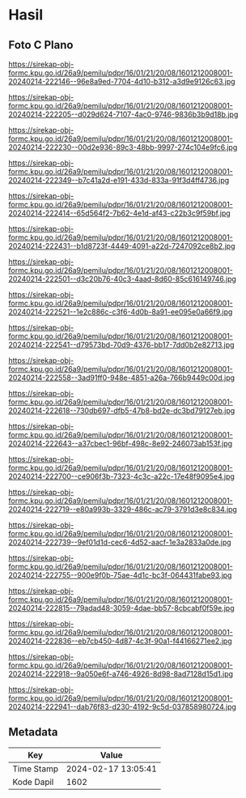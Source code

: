 # Hasil

## Foto C Plano

https://sirekap-obj-formc.kpu.go.id/26a9/pemilu/pdpr/16/01/21/20/08/1601212008001-20240214-222146--96e8a9ed-7704-4d10-b312-a3d9e9126c63.jpg

https://sirekap-obj-formc.kpu.go.id/26a9/pemilu/pdpr/16/01/21/20/08/1601212008001-20240214-222205--d029d624-7107-4ac0-9746-9836b3b9d18b.jpg

https://sirekap-obj-formc.kpu.go.id/26a9/pemilu/pdpr/16/01/21/20/08/1601212008001-20240214-222230--00d2e936-89c3-48bb-9997-274c104e9fc6.jpg

https://sirekap-obj-formc.kpu.go.id/26a9/pemilu/pdpr/16/01/21/20/08/1601212008001-20240214-222349--b7c41a2d-e191-433d-833a-91f3d4ff4736.jpg

https://sirekap-obj-formc.kpu.go.id/26a9/pemilu/pdpr/16/01/21/20/08/1601212008001-20240214-222414--65d564f2-7b62-4e1d-af43-c22b3c9f59bf.jpg

https://sirekap-obj-formc.kpu.go.id/26a9/pemilu/pdpr/16/01/21/20/08/1601212008001-20240214-222431--b1d8723f-4449-4091-a22d-7247092ce8b2.jpg

https://sirekap-obj-formc.kpu.go.id/26a9/pemilu/pdpr/16/01/21/20/08/1601212008001-20240214-222501--d3c20b76-40c3-4aad-8d60-85c616149746.jpg

https://sirekap-obj-formc.kpu.go.id/26a9/pemilu/pdpr/16/01/21/20/08/1601212008001-20240214-222521--1e2c886c-c3f6-4d0b-8a91-ee095e0a66f9.jpg

https://sirekap-obj-formc.kpu.go.id/26a9/pemilu/pdpr/16/01/21/20/08/1601212008001-20240214-222541--d79573bd-70d9-4376-bb17-7dd0b2e82713.jpg

https://sirekap-obj-formc.kpu.go.id/26a9/pemilu/pdpr/16/01/21/20/08/1601212008001-20240214-222558--3ad91ff0-948e-4851-a26a-766b9449c00d.jpg

https://sirekap-obj-formc.kpu.go.id/26a9/pemilu/pdpr/16/01/21/20/08/1601212008001-20240214-222618--730db697-dfb5-47b8-bd2e-dc3bd79127eb.jpg

https://sirekap-obj-formc.kpu.go.id/26a9/pemilu/pdpr/16/01/21/20/08/1601212008001-20240214-222643--a37cbec1-96bf-498c-8e92-246073ab153f.jpg

https://sirekap-obj-formc.kpu.go.id/26a9/pemilu/pdpr/16/01/21/20/08/1601212008001-20240214-222700--ce906f3b-7323-4c3c-a22c-17e48f9095e4.jpg

https://sirekap-obj-formc.kpu.go.id/26a9/pemilu/pdpr/16/01/21/20/08/1601212008001-20240214-222719--e80a993b-3329-486c-ac79-3791d3e8c834.jpg

https://sirekap-obj-formc.kpu.go.id/26a9/pemilu/pdpr/16/01/21/20/08/1601212008001-20240214-222739--9ef01d1d-cec6-4d52-aacf-1e3a2833a0de.jpg

https://sirekap-obj-formc.kpu.go.id/26a9/pemilu/pdpr/16/01/21/20/08/1601212008001-20240214-222755--900e9f0b-75ae-4d1c-bc3f-064431fabe93.jpg

https://sirekap-obj-formc.kpu.go.id/26a9/pemilu/pdpr/16/01/21/20/08/1601212008001-20240214-222815--79adad48-3059-4dae-bb57-8cbcabf0f59e.jpg

https://sirekap-obj-formc.kpu.go.id/26a9/pemilu/pdpr/16/01/21/20/08/1601212008001-20240214-222836--eb7cb450-4d87-4c3f-90a1-f44166271ee2.jpg

https://sirekap-obj-formc.kpu.go.id/26a9/pemilu/pdpr/16/01/21/20/08/1601212008001-20240214-222918--9a050e6f-a746-4926-8d98-8ad7128d15d1.jpg

https://sirekap-obj-formc.kpu.go.id/26a9/pemilu/pdpr/16/01/21/20/08/1601212008001-20240214-222941--dab76f83-d230-4192-9c5d-037858980724.jpg


## Metadata

| Key        | Value               |
| ---------- | ------------------- |
| Time Stamp | 2024-02-17 13:05:41 |
| Kode Dapil | 1602                |



